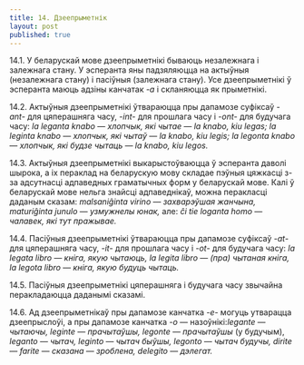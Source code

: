 ```yaml
---
title: 14. Дзеепрыметнік
layout: post
published: true
---
```



14.1. У беларускай мове дзеепрыметнікі бываюць незалежнага і залежнага
стану. У эсперанта яны падзяляюцца на актыўныя (незалежнага стану) і
пасіўныя (залежнага стану). Усе дзеепрыметнікі ў эсперанта маюць
адзіны канчатак *-a* і скланяюцца як прыметнікі.

14.2. Актыўныя дзеепрыметнікі ўтвараюцца пры дапамозе суфіксаў
*-ant-* для цяперашняга часу, *-int-* для прошлага
часу і *-ont-* для будучага часу: *la* *leganta knabo* —
*хлопчык, які чытае* — *la* *knabo, kiu legas; la leginta knabo*
— *хлопчык, які чытаў* — *la* *knabo, kiu legis; la legonta knabo* —
*хлопчык, які будзе чытаць —* *la* *knabo, kiu legos.*

14.3. Актыўныя дзеепрыметнікі выкарыстоўваюцца ў эсперанта даволі
шырока, а іх пераклад на беларускую мову складае пэўныя цяжкасці
з-за адсутнасці адпаведных граматычных форм у беларускай мове. Калі ў
беларускай мове нельга знайсці адпаведнікаў, можна перакласці даданым
сказам: *malsaniĝinta virino* — *захварэўшая жанчына, maturiĝinta
junulo* — *узмужнелы юнак,* але: *ĉi tie loganta homo* — *чалавек, які
тут пражывае.*

14.4. Пасіўныя дзеепрыметнікі ўтвараюцца пры дапамозе суфіксаў
*-at-* для цяперашняга часу, *-it-* для прошлага часу
і *-ot-* для будучага часу: *la* *legata libro* — *кніга,
якую чытаюць, la legita libro* — *(пра) чытаная кніга, la legota
libro* — *кніга, якую будуць чытаць.*

14.5. Пасіўныя дзеепрыметнікі цяперашняга і будучага часу звычайна
перакладаюцца даданымі сказамі.

14.6. Ад дзеепрыметнікаў пры дапамозе канчатка *-e-*
могуць утварацца дзеепрыслоўі, а пры дапамозе канчатка
*-o* — назоўнікі:*legante* — *чытаючы, leginte* — *прачытаўшы,
legonte* — *прачытаўшы* (у будучым), *leganto* — *чытач, leginto* —
*чытач быўшы, legonto* — *чытач будучы, dirite* — *farite* —
*сказана* — *зроблена, delegito* — *дэлегат.*
